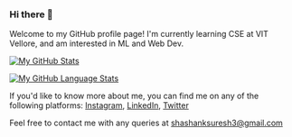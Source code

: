 ### Hi there 👋
Welcome to my GitHub profile page! I'm currently learning CSE at VIT Vellore, and am interested in ML and Web Dev.

[![My GitHub Stats](https://github-readme-stats.vercel.app/api/?username=shashank-suresh&count_private=true&theme=merko&showicons=true)]()

[![My GitHub Language Stats](https://github-readme-stats.vercel.app/api/top-langs/?username=shashank-suresh&langs_count=5&theme=merko)]()



If you'd like to know more about me, you can find me on any of the following platforms:
[Instagram](https://www.instagram.com/shashanksuresh8/),
[LinkedIn](https://www.linkedin.com/in/shashanksuresh3/),
[Twitter](https://twitter.com/sushi2bluebird)


Feel free to contact me with any queries at shashanksuresh3@gmail.com

